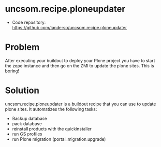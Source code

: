 uncsom.recipe.ploneupdater
==========================

- Code repository: https://github.com/ianderso/uncsom.recipe.ploneupdater

Problem
===========

After executing your buildout to deploy your Plone project you have to start
the zope instance and then go on the ZMI to update the plone sites. This is
boring!


Solution
========

uncsom.recipe.ploneupdater is a buildout recipe that you can use to update
plone sites. It automatizes the following tasks:

 * Backup database
 * pack database
 * reinstall products with the quickinstaller
 * run GS profiles
 * run Plone migration (portal_migration.upgrade)
